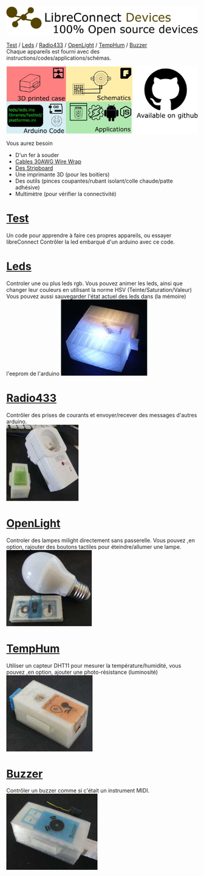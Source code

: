 [![Devices libreconnect banner](../img/libreconnect_devices_banner.png)](https://madnerdorg.github.io/libreconnect/readme_fr.html)

[Test](#test) / [Leds](#leds) / [Radio433](#radio433) / [OpenLight](#openlight) / [TempHum](#temphum) / [Buzzer](#buzzer)     
Chaque appareils est fourni avec des instructions/codes/applications/schémas.       

![Repository for objects on github](../img/lc_repo.jpg)   

Vous aurez besoin  
* D'un fer à souder
* [Cables 30AWG Wire Wrap](https://www.adafruit.com/product/1446)
* [Des Stripboard](https://en.wikipedia.org/wiki/Stripboard)
* Une imprimante 3D (pour les boitiers)    
* Des outils (pinces coupantes/rubant isolant/colle chaude/patte adhésive)     
* Multimètre (pour vérifier la connectivité)

# [Test](https://madnerdorg.github.io/test/README.fr)
Un code pour apprendre à faire ces propres appareils, ou essayer libreConnect
Contrôler la led embarqué d'un arduino avec ce code.

# [Leds](https://madnerdorg.github.io/leds/readme.fr)
Controler une ou plus leds rgb.
Vous pouvez animer les leds, ainsi que changer leur couleurs en utilisant la norme HSV (Teinte/Saturation/Valeur)
Vous pouvez aussi sauvegarder l'état actuel des leds dans (la mémoire) l'eeprom de l'arduino
[![Leds](../img/leds_photo.jpg)](https://madnerdorg.github.io/leds/readme.fr)

# [Radio433](https://madnerdorg.github.io/radio433/readme.fr)
Contrôler des prises de courants et envoyer/recever des messages d'autres arduino.    
[![Radio433](../img/radio433_photo.jpg)](https://madnerdorg.github.io/radio433/readme.fr)

# [OpenLight](https://madnerdorg.github.io/openlight/readme.fr)
Controler des lampes milight directement sans passerelle.
Vous pouvez ,en option, rajouter des boutons tactiles pour éteindre/allumer une lampe.   
[![OpenLight](../img/openlight_photo.jpg)](https://madnerdorg.github.io/openlight)

# [TempHum](https://madnerdorg.github.io/temphum/README.fr)
Utiliser un capteur DHT11 pour mesurer la température/humidité, vous pouvez ,en option, ajouter une photo-résistance (luminosité)  
[![TempHum](../img/temphum_photo.jpg)](https://madnerdorg.github.io/temphum/readme.fr)

# [Buzzer](https://madnerdorg.github.io/buzzer/readme.fr)
Contrôler un buzzer comme si c'était un instrument MIDI.    
[![Buzzer](../img/buzzer_photo.jpg)](https://madnerdorg.github.io/buzzer/readme.fr)

